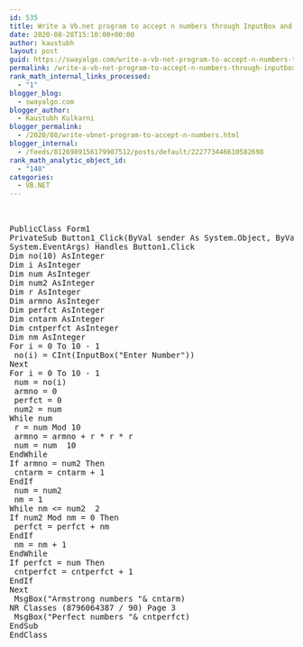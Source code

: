 ```yaml
---
id: 535
title: Write a Vb.net program to accept n numbers through InputBox and count the number of Armstrong and Perfect numbers among them and display their count by using messagebox.
date: 2020-08-28T15:10:00+00:00
author: kaustubh
layout: post
guid: https://swayalgo.com/write-a-vb-net-program-to-accept-n-numbers-through-inputbox-and-count-the-number-of-armstrong-and-perfect-numbers-among-them-and-display-their-count-by-using-messagebox/
permalink: /write-a-vb-net-program-to-accept-n-numbers-through-inputbox-and-count-the-number-of-armstrong-and-perfect-numbers-among-them-and-display-their-count-by-using-messagebox/
rank_math_internal_links_processed:
  - "1"
blogger_blog:
  - swayalgo.com
blogger_author:
  - Kaustubh Kulkarni
blogger_permalink:
  - /2020/08/write-vbnet-program-to-accept-n-numbers.html
blogger_internal:
  - /feeds/8126989156179907512/posts/default/222773446610582698
rank_math_analytic_object_id:
  - "140"
categories:
  - VB.NET
---
```

<pre><br /><br />PublicClass Form1<br />PrivateSub Button1_Click(ByVal sender As System.Object, ByVal e As<br />System.EventArgs) Handles Button1.Click<br />Dim no(10) AsInteger<br />Dim i AsInteger<br />Dim num AsInteger<br />Dim num2 AsInteger<br />Dim r AsInteger<br />Dim armno AsInteger<br />Dim perfct AsInteger<br />Dim cntarm AsInteger<br />Dim cntperfct AsInteger<br />Dim nm AsInteger<br />For i = 0 To 10 - 1<br /> no(i) = CInt(InputBox("Enter Number"))<br />Next<br />For i = 0 To 10 - 1<br /> num = no(i)<br /> armno = 0<br /> perfct = 0<br /> num2 = num<br />While num<br /> r = num Mod 10<br /> armno = armno + r * r * r<br /> num = num  10<br />EndWhile<br />If armno = num2 Then<br /> cntarm = cntarm + 1<br />EndIf<br /> num = num2<br /> nm = 1<br />While nm &lt;= num2  2<br />If num2 Mod nm = 0 Then<br /> perfct = perfct + nm<br />EndIf<br /> nm = nm + 1<br />EndWhile<br />If perfct = num Then<br /> cntperfct = cntperfct + 1<br />EndIf<br />Next<br /> MsgBox("Armstrong numbers "& cntarm)<br />NR Classes (8796064387 / 90) Page 3<br /> MsgBox("Perfect numbers "& cntperfct)<br />EndSub<br />EndClass<br /><br /><br /></pre>